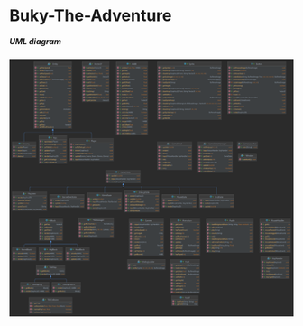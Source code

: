 # Buky-The-Adventure


##### UML diagram

![](https://github.com/LunarArtemis/Buky-The-Adventure/blob/main/UML%20Diagram.png)
